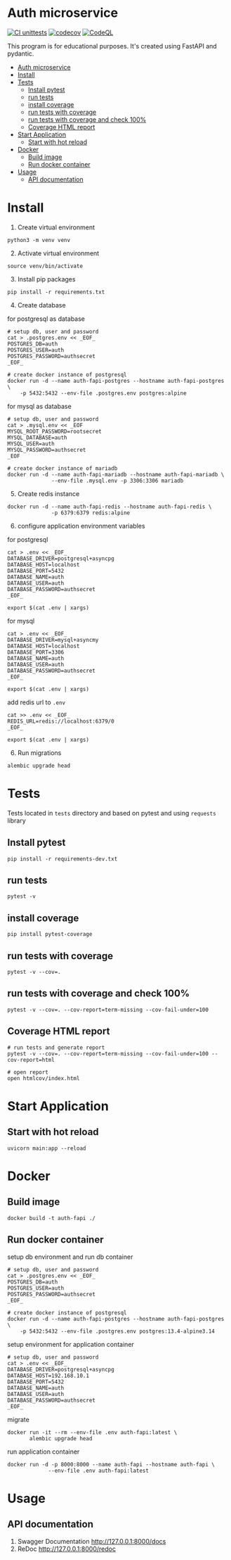 # Auth microservice

[![CI unittests](https://github.com/iliadmitriev/auth-fapi/actions/workflows/python.yml/badge.svg)](https://github.com/iliadmitriev/auth-fapi/actions/workflows/python.yml)
[![codecov](https://codecov.io/gh/iliadmitriev/auth-fapi/branch/master/graph/badge.svg?token=TNU4TRP8S3)](https://codecov.io/gh/iliadmitriev/auth-fapi)
[![CodeQL](https://github.com/iliadmitriev/auth-fapi/actions/workflows/codeql-analysis.yml/badge.svg)](https://github.com/iliadmitriev/auth-fapi/actions/workflows/codeql-analysis.yml)

This program is for educational purposes. It's created using FastAPI and pydantic.


- [Auth microservice](#auth-microservice)
- [Install](#install)
- [Tests](#tests)
  * [Install pytest](#install-pytest)
  * [run tests](#run-tests)
  * [install coverage](#install-coverage)
  * [run tests with coverage](#run-tests-with-coverage)
  * [run tests with coverage and check 100%](#run-tests-with-coverage-and-check-100-)
  * [Coverage HTML report](#coverage-html-report)
- [Start Application](#start-application)
  * [Start with hot reload](#start-with-hot-reload)
- [Docker](#docker)
  * [Build image](#build-image)
  * [Run docker container](#run-docker-container)
- [Usage](#usage)
  * [API documentation](#api-documentation)

# Install

1. Create virtual environment
```shell
python3 -m venv venv
```

2. Activate virtual environment
```shell
source venv/bin/activate
```

3. Install pip packages
```shell
pip install -r requirements.txt
```

4. Create database

for postgresql as database

```shell
# setup db, user and password
cat > .postgres.env << _EOF_
POSTGRES_DB=auth
POSTGRES_USER=auth
POSTGRES_PASSWORD=authsecret
_EOF_

# create docker instance of postgresql
docker run -d --name auth-fapi-postgres --hostname auth-fapi-postgres \
    -p 5432:5432 --env-file .postgres.env postgres:alpine
```

for mysql as database

```shell
# setup db, user and password
cat > .mysql.env << _EOF
MYSQL_ROOT_PASSWORD=rootsecret
MYSQL_DATABASE=auth
MYSQL_USER=auth
MYSQL_PASSWORD=authsecret
_EOF

# create docker instance of mariadb
docker run -d --name auth-fapi-mariadb --hostname auth-fapi-mariadb \
              --env-file .mysql.env -p 3306:3306 mariadb
```

5. Create redis instance

```shell
docker run -d --name auth-fapi-redis --hostname auth-fapi-redis \
              -p 6379:6379 redis:alpine
```

6. configure application environment variables

for postgresql

```shell
cat > .env << _EOF_
DATABASE_DRIVER=postgresql+asyncpg
DATABASE_HOST=localhost
DATABASE_PORT=5432
DATABASE_NAME=auth
DATABASE_USER=auth
DATABASE_PASSWORD=authsecret
_EOF_

export $(cat .env | xargs)
```

for mysql

```shell
cat > .env << _EOF_
DATABASE_DRIVER=mysql+asyncmy
DATABASE_HOST=localhost
DATABASE_PORT=3306
DATABASE_NAME=auth
DATABASE_USER=auth
DATABASE_PASSWORD=authsecret
_EOF_

export $(cat .env | xargs)
```

add redis url to `.env`

```shell
cat >> .env << _EOF_
REDIS_URL=redis://localhost:6379/0
_EOF_

export $(cat .env | xargs)
```

6. Run migrations

```shell
alembic upgrade head
```

# Tests

Tests located in `tests` directory and based on pytest and using `requests` library

## Install pytest

```shell
pip install -r requirements-dev.txt
```

## run tests

```shell
pytest -v
```

## install coverage

```shell
pip install pytest-coverage
```

## run tests with coverage

```shell
pytest -v --cov=.
```

## run tests with coverage and check 100%

```shell
pytest -v --cov=. --cov-report=term-missing --cov-fail-under=100
```

## Coverage HTML report

```shell
# run tests and generate report
pytest -v --cov=. --cov-report=term-missing --cov-fail-under=100 --cov-report=html

# open report
open htmlcov/index.html 
```

# Start Application

## Start with hot reload

```shell
uvicorn main:app --reload 
```

# Docker

## Build image

```shell
docker build -t auth-fapi ./
```

## Run docker container

setup db environment and run db container

```shell
# setup db, user and password
cat > .postgres.env << _EOF_
POSTGRES_DB=auth
POSTGRES_USER=auth
POSTGRES_PASSWORD=authsecret
_EOF_

# create docker instance of postgresql
docker run -d --name auth-fapi-postgres --hostname auth-fapi-postgres \
    -p 5432:5432 --env-file .postgres.env postgres:13.4-alpine3.14
```

setup environment for application container 

```shell
# setup db, user and password
cat > .env << _EOF_
DATABASE_DRIVER=postgresql+asyncpg
DATABASE_HOST=192.168.10.1
DATABASE_PORT=5432
DATABASE_NAME=auth
DATABASE_USER=auth
DATABASE_PASSWORD=authsecret
_EOF_
```

migrate

```shell
docker run -it --rm --env-file .env auth-fapi:latest \
       alembic upgrade head
```

run application container

```shell
docker run -d -p 8000:8000 --name auth-fapi --hostname auth-fapi \
             --env-file .env auth-fapi:latest
```

# Usage

## API documentation

1. Swagger Documentation http://127.0.0.1:8000/docs
2. ReDoc http://127.0.0.1:8000/redoc
